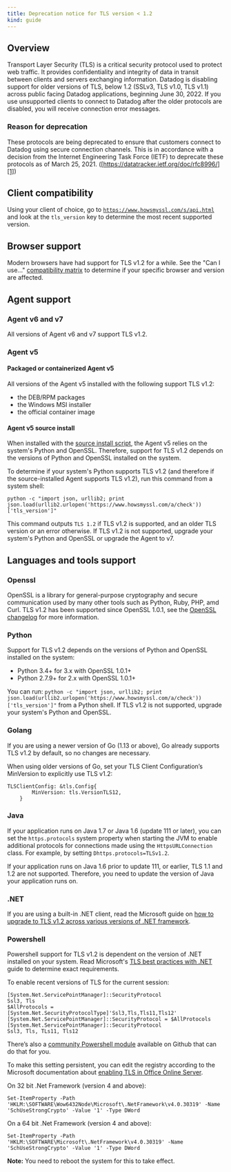 ```yaml
---
title: Deprecation notice for TLS version < 1.2
kind: guide
---
```



## Overview

Transport Layer Security (TLS) is a critical security protocol used to protect web traffic. It provides confidentiality and integrity of data in transit between clients and servers exchanging information. Datadog is disabling support for older versions of TLS, below 1.2 (SSLv3, TLS v1.0, TLS v1.1) across public facing Datadog applications, beginning June 30, 2022. If you use unsupported clients to connect to Datadog after the older protocols are disabled, you will receive connection error messages.

### Reason for deprecation

These protocols are being deprecated to ensure that customers connect to Datadog using secure connection channels. This is in accordance with a decision from the Internet Engineering Task Force (IETF) to deprecate these protocols as of March 25, 2021. ([https://datatracker.ietf.org/doc/rfc8996/][1])

## Client compatibility

Using your client of choice, go to [`https://www.howsmyssl.com/s/api.html`][9] and look at the `tls_version` key to determine the most recent supported version.
## Browser support

Modern browsers have had support for TLS v1.2 for a while. See the "Can I use..." [compatibility matrix][2] to determine if your specific browser and version are affected.
## Agent support

### Agent v6 and v7

All versions of Agent v6 and v7 support TLS v1.2.

### Agent v5

#### Packaged or containerized Agent v5

All versions of the Agent v5 installed with the following support TLS v1.2:

* the DEB/RPM packages
* the Windows MSI installer
* the official container image


#### Agent v5 source install

When installed with the [source install script][3], the Agent v5 relies on the system's Python and OpenSSL. Therefore, support for TLS v1.2 depends on the versions of Python and OpenSSL installed on the system.

To determine if your system's Python supports TLS v1.2 (and therefore if the source-installed Agent supports TLS v1.2), run this command from a system shell:

`python -c "import json, urllib2; print json.load(urllib2.urlopen('https://www.howsmyssl.com/a/check'))['tls_version']"` 

This command outputs `TLS 1.2` if TLS v1.2 is supported, and an older TLS version or an error otherwise. If TLS v1.2 is not supported, upgrade your system's Python and OpenSSL or upgrade the Agent to v7.

## Languages and tools support
### Openssl

OpenSSL is a library for general-purpose cryptography and secure communication used by many other tools such as Python, Ruby, PHP, amd Curl. TLS v1.2 has been supported since OpenSSL 1.0.1, see the [OpenSSL changelog][4] for more information.

### Python

Support for TLS v1.2 depends on the versions of Python and OpenSSL installed on the system:

* Python 3.4+ for 3.x with OpenSSL 1.0.1+
* Python 2.7.9+ for 2.x with OpenSSL 1.0.1+

You can run: `python -c "import json, urllib2; print json.load(urllib2.urlopen('https://www.howsmyssl.com/a/check'))['tls_version']"` from a Python shell. If TLS v1.2 is not supported, upgrade your system's Python and OpenSSL.

### Golang

If you are using a newer version of Go (1.13 or above), Go already supports TLS v1.2 by default, so no changes are necessary.

When using older versions of Go, set your TLS Client Configuration’s MinVersion to explicitly use TLS v1.2:

```
TLSClientConfig: &tls.Config{
        MinVersion: tls.VersionTLS12,
    }
```

### Java

If your application runs on Java 1.7 or Java 1.6 (update 111 or later), you can set the `https.protocols` system property when starting the JVM to enable additional protocols for connections made using the `HttpsURLConnection` class. For example, by setting
`Dhttps.protocols=TLSv1.2`.

If your application runs on Java 1.6 prior to update 111, or earlier, TLS 1.1 and 1.2 are not supported. Therefore, you need to update the version of Java your application runs on.

### .NET

If you are using a built-in .NET client, read the Microsoft guide on [how to upgrade to TLS v1.2 across various versions of .NET framework][5]. 

### Powershell

Powershell support for TLS v1.2 is dependent on the version of .NET installed on your system. Read Microsoft's [TLS best practices with .NET][6] guide to determine exact requirements.

To enable recent versions of TLS for the current session:

```
[System.Net.ServicePointManager]::SecurityProtocol
Ssl3, Tls
$AllProtocols = [System.Net.SecurityProtocolType]'Ssl3,Tls,Tls11,Tls12'
[System.Net.ServicePointManager]::SecurityProtocol = $AllProtocols
[System.Net.ServicePointManager]::SecurityProtocol
Ssl3, Tls, TLs11, Tls12
```

There’s also a [community Powershell module][7] available on Github that can do that for you.

To make this setting persistent, you can edit the registry according to the Microsoft documentation about [enabling TLS in Office Online Server][8].

On 32 bit .Net Framework (version 4 and above):

`Set-ItemProperty -Path 'HKLM:\SOFTWARE\Wow6432Node\Microsoft\.NetFramework\v4.0.30319' -Name 'SchUseStrongCrypto' -Value '1' -Type DWord`

On a 64 bit .Net Framework (version 4 and above):

`Set-ItemProperty -Path 'HKLM:\SOFTWARE\Microsoft\.NetFramework\v4.0.30319' -Name 'SchUseStrongCrypto' -Value '1' -Type DWord`

**Note:** You need to reboot the system for this to take effect.

[1]: https://datatracker.ietf.org/doc/rfc8996/
[2]: https://caniuse.com/tls1-2
[3]: https://github.com/DataDog/dd-agent/blob/5.32.8/packaging/datadog-agent/source/setup_agent.sh
[4]: https://www.openssl.org/news/changelog.html#openssl-101.
[5]: https://docs.microsoft.com/en-us/dotnet/framework/network-programming/tls#%23configuring-security-via-appcontext-switches-for-net-framework-46-or-later-versions
[6]: https://docs.microsoft.com/en-us/dotnet/framework/network-programming/tls
[7]: https://github.com/markekraus/BetterTls
[8]: https://docs.microsoft.com/en-us/officeonlineserver/enable-tls-1-1-and-tls-1-2-support-in-office-online-server
[9]: https://www.howsmyssl.com/s/api.html
